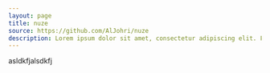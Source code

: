 ```yaml
---
layout: page
title: nuze
source: https://github.com/AlJohri/nuze
description: Lorem ipsum dolor sit amet, consectetur adipiscing elit. Fusce placerat diam eget congue fermentum. Pellentesque iaculis mollis tincidunt. Etiam ultricies egestas ligula, a finibus urna tempus placerat. Nullam scelerisque augue ac odio ultricies, vitae tristique orci vestibulum. Pellentesque pharetra quis nisl quis vulputate. Vivamus lacinia augue in dolor pretium, vitae gravida quam laoreet. Morbi scelerisque commodo libero, in accumsan turpis fermentum sit amet. Nunc accumsan mollis justo in consectetur.
---
```


<!-- ![screenshot]({{page.picture}}) -->

asldkfjalsdkfj